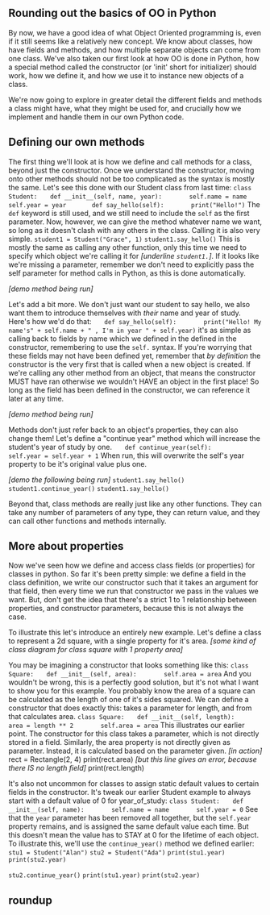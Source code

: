 ## Rounding out the basics of OO in Python
By now, we have a good idea of what Object Oriented programming is, even if it still seems like a relatively new concept. We know about classes, how have fields and methods, and how multiple separate objects can come from one class. We've also taken our first look at how OO is done in Python, how a special method called the constructor (or 'init' short for initializer) should work, how we define it, and how we use it to instance new objects of a class.

We're now going to explore in greater detail the different fields and methods a class might have, what they might be used for, and crucially how we implement and handle them in our own Python code.

## Defining our own methods
The first thing we'll look at is how we define and call methods for a class, beyond just the constructor. Once we understand the constructor, moving onto other methods should not be too complicated as the syntax is mostly the same. Let's see this done with our Student class from last time:
 `class Student:`
`   def __init__(self, name, year):`
`       self.name = name`
`       self.year = year`
`   `
`   def say_hello(self):`
`       print("Hello!")`
The `def` keyword is still used, and we still need to include the `self` as the first parameter. Now, however, we can give the method whatever name we want, so long as it doesn't clash with any others in the class. Calling it is also very simple.
`student1 = Student("Grace", 1)`
`student1.say_hello()`
This is mostly the same as calling any other function, only this time we need to specify which object we're calling it for *[underline `student1.`]*. If it looks like we're missing a parameter, remember we don't need to explicitly pass the self parameter for method calls in Python, as this is done automatically.

*[demo method being run]*

Let's add a bit more. We don't just want our student to say hello, we also want them to introduce themselves with *their* name and year of study. Here's how we'd do that:
`   def say_hello(self):`
`       print("Hello! My name's" + self.name + " , I'm in year " + self.year)`
it's as simple as calling back to fields by name which we defined in the defined in the constructor, remembering to use the `self.` syntax. If you're worrying that these fields may not have been defined yet, remember that *by definition* the constructor is the very first that is called when a new object is created. If we're calling any other method from an object, that means the constructor MUST have ran otherwise we wouldn't HAVE an object in the first place! So long as the field has been defined in the constructor, we can reference it later at any time.

*[demo method being run]*

Methods don't just refer back to an object's properties, they can also change them! Let's define a "continue year" method which will increase the student's year of study by one.
`   def continue_year(self):`
`       self.year = self.year + 1`
When run, this will overwrite the self's year property to be it's original value plus one.

*[demo the following being run]*
`student1.say_hello()`
`student1.continue_year()`
`student1.say_hello()`

Beyond that, class methods are really just like any other functions. They can take any number of parameters of any type, they can return value, and they can call other functions and methods internally.

## More about properties
Now we've seen how we define and access class fields (or properties) for classes in python. So far it's been pretty simple: we define a field in the class definition, we write our constructor such that it takes an argument for that field, then every time we run that constructor we pass in the values we want. But, don't get the idea that there's a strict 1 to 1 relationship between properties, and constructor parameters, because this is not always the case.

To illustrate this let's introduce an entirely new example. Let's define a class to represent a 2d square, with a single property for it's area.
*[some kind of class diagram for class square with 1 property area]*

You may be imagining a constructor that looks something like this:
`class Square:`
`   def __init__(self, area):`
`       self.area = area`
And you wouldn't be wrong, this is a perfectly good solution, but it's not what I want to show you for this example. You probably know the area of a square can be calculated as the length of one of it's sides squared. We can define a constructor that does exactly this: takes a parameter for length, and from that calculates area.
`class Square:`
`   def __init__(self, length):`
`       area = length ** 2`
`       self.area = area`
This illustrates our earlier point. The constructor for this class takes a parameter, which is not directly stored in a field. Similarly, the area property is not directly given as parameter. Instead, it is calculated based on the parameter given.
*[in action]*
rect = Rectangle(2, 4)
print(rect.area)
*[but this line gives an error, because there IS no length field]*
print(rect.length)

It's also not uncommon for classes to assign static default values to certain fields in the constructor. It's tweak our earlier Student example to always start with a default value of 0 for year_of_study:
 `class Student:`
`   def __init__(self, name):`
`       self.name = name`
`       self.year = 0`
See that the `year` parameter has been removed all together, but the `self.year` property remains, and is assigned the same default value each time. But this doesn't mean the value has to STAY at 0 for the lifetime of each object. To illustrate this, we'll use the `continue_year()` method we defined earlier:
`stu1 = Student("Alan")`
`stu2 = Student("Ada")`
`print(stu1.year)`
`print(stu2.year)`

`stu2.continue_year()`
`print(stu1.year)`
`print(stu2.year)`

## roundup

